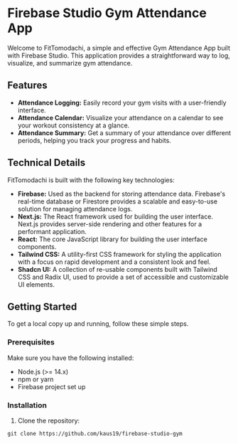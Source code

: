 # Firebase Studio Gym Attendance App

Welcome to FitTomodachi, a simple and effective Gym Attendance App built with Firebase Studio. This application provides a straightforward way to log, visualize, and summarize gym attendance.

## Features

*   **Attendance Logging:** Easily record your gym visits with a user-friendly interface.
*   **Attendance Calendar:** Visualize your attendance on a calendar to see your workout consistency at a glance.
*   **Attendance Summary:** Get a summary of your attendance over different periods, helping you track your progress and habits.

## Technical Details

FitTomodachi is built with the following key technologies:

*   **Firebase:** Used as the backend for storing attendance data. Firebase's real-time database or Firestore provides a scalable and easy-to-use solution for managing attendance logs.
*   **Next.js:** The React framework used for building the user interface. Next.js provides server-side rendering and other features for a performant application.
*   **React:** The core JavaScript library for building the user interface components.
*   **Tailwind CSS:** A utility-first CSS framework for styling the application with a focus on rapid development and a consistent look and feel.
*   **Shadcn UI:** A collection of re-usable components built with Tailwind CSS and Radix UI, used to provide a set of accessible and customizable UI elements.

## Getting Started

To get a local copy up and running, follow these simple steps.

### Prerequisites

Make sure you have the following installed:

*   Node.js (>= 14.x)
*   npm or yarn
*   Firebase project set up

### Installation

1.  Clone the repository:

`git clone https://github.com/kaus19/firebase-studio-gym`